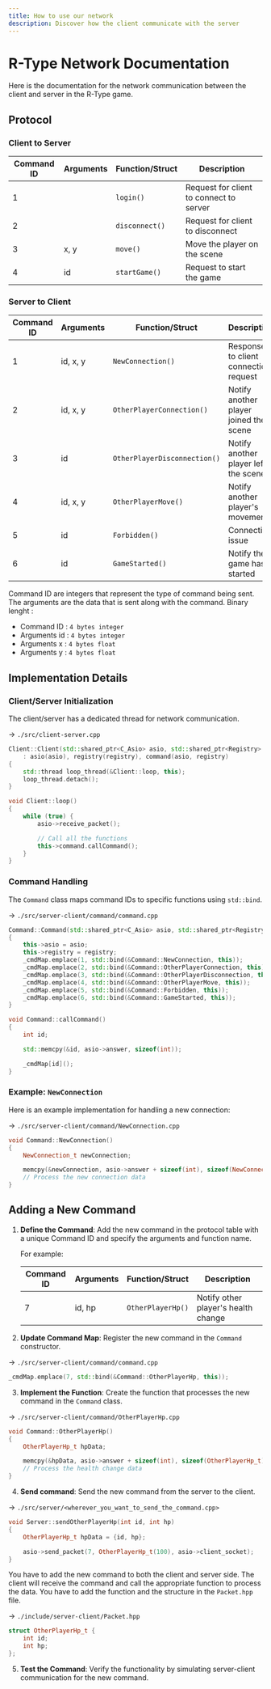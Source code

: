 ```yaml
---
title: How to use our network
description: Discover how the client communicate with the server 
---
```


# R-Type Network Documentation

Here is the documentation for the network communication between the client and server in the R-Type game.

## Protocol

### Client to Server

| Command ID | Arguments      | Function/Struct | Description                              |
|------------|----------------|-----------------|------------------------------------------|
| 1          |                | `login()`       | Request for client to connect to server |
| 2          |                | `disconnect()`  | Request for client to disconnect         |
| 3          | x, y           | `move()`        | Move the player on the scene            |
| 4          | id             | `startGame()`   | Request to start the game               |

### Server to Client

| Command ID | Arguments      | Function/Struct        | Description                               |
|------------|----------------|------------------------|-------------------------------------------|
| 1          | id, x, y       | `NewConnection()`      | Response to client connection request    |
| 2          | id, x, y       | `OtherPlayerConnection()` | Notify another player joined the scene |
| 3          | id             | `OtherPlayerDisconnection()` | Notify another player left the scene |
| 4          | id, x, y       | `OtherPlayerMove()`    | Notify another player's movement         |
| 5          | id             | `Forbidden()`          | Connection issue                         |
| 6          | id             | `GameStarted()`        | Notify the game has started              |

Command ID are integers that represent the type of command being sent. The arguments are the data that is sent along with the command.
Binary lenght : 

- Command ID :       `4 bytes integer`
- Arguments id :     `4 bytes integer`
- Arguments x :      `4 bytes float`
- Arguments y :      `4 bytes float`

## Implementation Details

### Client/Server Initialization

The client/server has a dedicated thread for network communication.

-> `./src/client-server.cpp`

```cpp
Client::Client(std::shared_ptr<C_Asio> asio, std::shared_ptr<Registry> registry)
    : asio(asio), registry(registry), command(asio, registry)
{
    std::thread loop_thread(&Client::loop, this);
    loop_thread.detach();
}

void Client::loop()
{
    while (true) {
        asio->receive_packet();

        // Call all the functions
        this->command.callCommand();
    }
}
```

### Command Handling

The `Command` class maps command IDs to specific functions using `std::bind`.

-> `./src/server-client/command/command.cpp`

```cpp
Command::Command(std::shared_ptr<C_Asio> asio, std::shared_ptr<Registry> registry)
{
    this->asio = asio;
    this->registry = registry;
    _cmdMap.emplace(1, std::bind(&Command::NewConnection, this));
    _cmdMap.emplace(2, std::bind(&Command::OtherPlayerConnection, this));
    _cmdMap.emplace(3, std::bind(&Command::OtherPlayerDisconnection, this));
    _cmdMap.emplace(4, std::bind(&Command::OtherPlayerMove, this));
    _cmdMap.emplace(5, std::bind(&Command::Forbidden, this));
    _cmdMap.emplace(6, std::bind(&Command::GameStarted, this));
}

void Command::callCommand()
{
    int id;

    std::memcpy(&id, asio->answer, sizeof(int));

    _cmdMap[id]();
}
```

### Example: `NewConnection`

Here is an example implementation for handling a new connection:

-> `./src/server-client/command/NewConnection.cpp`

```cpp
void Command::NewConnection()
{
    NewConnection_t newConnection;

    memcpy(&newConnection, asio->answer + sizeof(int), sizeof(NewConnection_t));
    // Process the new connection data
}
```

## Adding a New Command

1. **Define the Command**: Add the new command in the protocol table with a unique Command ID and specify the arguments and function name.

   For example:

   | Command ID | Arguments | Function/Struct   | Description                       |
   |------------|-----------|-------------------|-----------------------------------|
   | 7          | id, hp    | `OtherPlayerHp()` | Notify other player's health change |

2. **Update Command Map**: Register the new command in the `Command` constructor.

-> `./src/server-client/command/command.cpp`

   ```cpp
   _cmdMap.emplace(7, std::bind(&Command::OtherPlayerHp, this));
   ```

3. **Implement the Function**: Create the function that processes the new command in the `Command` class.

-> `./src/server-client/command/OtherPlayerHp.cpp`

   ```cpp
   void Command::OtherPlayerHp()
   {
       OtherPlayerHp_t hpData;

       memcpy(&hpData, asio->answer + sizeof(int), sizeof(OtherPlayerHp_t));
       // Process the health change data
   }
   ```

4. **Send command**: Send the new command from the server to the client.

-> `./src/server/<wherever_you_want_to_send_the_command.cpp>`

   ```cpp
   void Server::sendOtherPlayerHp(int id, int hp)
   {
       OtherPlayerHp_t hpData = {id, hp};

       asio->send_packet(7, OtherPlayerHp_t(100), asio->client_socket);
   }
   ```

You have to add the new command to both the client and server side. The client will receive the command and call the appropriate function to process the data. You have to add the function and the structure in the `Packet.hpp` file.

-> `./include/server-client/Packet.hpp`

```cpp
struct OtherPlayerHp_t {
    int id;
    int hp;
};
```

5. **Test the Command**: Verify the functionality by simulating server-client communication for the new command.

